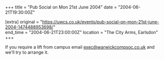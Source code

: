 +++
title = "Pub Social on Mon 21st June 2004"
date = "2004-06-21T19:30:00Z"

[extra]
original = "https://uwcs.co.uk/events/pub-social-on-mon-21st-june-2004-1474488953698/"    
end_time = "2004-06-21T23:00:00Z"
location = "The City Arms, Earlsdon"
+++

If you require a lift from campus email exec@warwickcompsoc.co.uk and we'll try to arrange it.

